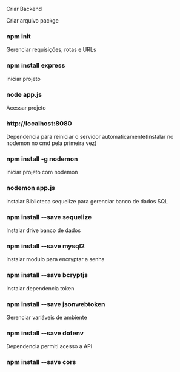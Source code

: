 Criar Backend

Criar arquivo packge
### npm init

Gerenciar requisições, rotas e URLs
### npm install express

iniciar projeto
### node app.js

Acessar projeto
### http://localhost:8080

Dependencia para reiniciar o servidor automaticamente(Instalar no nodemon no cmd pela primeira vez)
### npm install -g nodemon

iniciar projeto com nodemon
### nodemon app.js

instalar Biblioteca sequelize para gerenciar banco de dados SQL
### npm install --save sequelize

Instalar drive banco de dados
### npm install --save mysql2

Instalar modulo para encryptar a senha
### npm install --save bcryptjs

Instalar dependencia token
### npm install --save jsonwebtoken

Gerenciar variáveis de ambiente
### npm install --save dotenv

Dependencia permiti acesso a API
### npm install --save cors